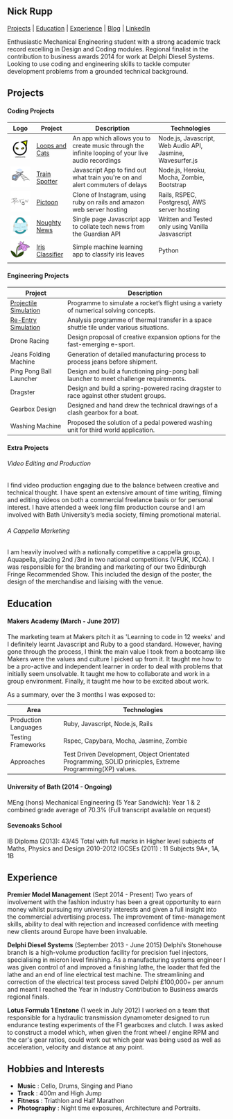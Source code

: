 ## Nick Rupp

[Projects](#projects) | [Education](#education) | [Experience](#experience) | [Blog](https://medium.com/@nickrupp95) | [LinkedIn](https://www.linkedin.com/in/nick-rupp-16663912a/)

Enthusiastic Mechanical Engineering student with a strong academic track record excelling in Design and Coding modules. Regional finalist in the contribution to business awards 2014 for work at Delphi Diesel Systems. Looking to use coding and engineering skills to tackle computer development problems from a grounded technical background.

## Projects
#### Coding Projects
|Logo|Project|Description|Technologies|
|---|---|---|---|
|![Loops and Cats Logo](pictures/LandC.png)|[Loops and Cats](https://github.com/whatsrupp/loops-and-cats)|An app which allows you to create music through the infinite looping of your live audio recordings |Node.js, Javascript, Web Audio API, Jasmine, Wavesurfer.js|
|![Loops and Cats Logo](pictures/Train.png)|[Train Spotter](https://github.com/whatsrupp/train-spotter)|Javascript App to find out what train you're on and alert commuters of delays|Node.js, Heroku, Mocha, Zombie, Bootstrap|
|![Loops and Cats Logo](pictures/Pictoon.png)|[Pictoon](https://github.com/whatsrupp/toon)|Clone of Instagram, using ruby on rails and amazon web server hosting |Rails, RSPEC, Postgresql, AWS server hosting|
|![Loops and Cats Logo](pictures/Noughty.png)|[Noughty News](https://github.com/whatsrupp/noughty-news)|Single page Javascript app to collate tech news from the Guardian API|Written and Tested only using Vanilla Jasvascript|
|![Loops and Cats Logo](pictures/Iris.png)|[Iris Classifier](https://github.com/whatsrupp/iris-classification)|Simple machine learning app to classify iris leaves|Python|


#### Engineering Projects
| Project   | Description |
|---        |---         |
|[Projectile Simulation](https://github.com/whatsrupp/matlab-projectile-model)|Programme to simulate a rocket’s flight using a variety of numerical solving concepts.|
|[Re-Entry Simulation](https://github.com/whatsrupp/matlab-shuttle-model)|Analysis programme of thermal transfer in a space shuttle tile under various situations.|
|Drone Racing|Design proposal of creative expansion options for the fast-emerging e-sport.|
|Jeans Folding Machine|Generation of detailed manufacturing process to process jeans before shipment.|
|Ping Pong Ball Launcher|Design and build a functioning ping-pong ball launcher to meet challenge requirements.|
|Dragster|Design and build a spring-powered racing dragster to race against other student groups.|
|Gearbox Design|Designed and hand drew the technical drawings of a clash gearbox for a boat.|
|Washing Machine|Proposed the solution of a pedal powered washing unit for third world application.|

#### Extra Projects
###### Video Editing and Production
I find video production engaging due to the balance between creative and technical thought. I have spent an extensive amount of time writing, filming and editing videos on both a commercial freelance basis or for personal interest. I have attended a week long film production course and I am involved with Bath University’s media society, filming promotional material.
###### A Cappella Marketing
I am heavily involved with a nationally competitive a cappella group, Aquapella, placing 2nd /3rd in two national competitions (VFUK, ICCA). I was responsible for the branding and marketing of our two Edinburgh Fringe Recommended Show. This included the design of the poster, the design of the merchandise and liaising with the venue.

## Education

#### Makers Academy (March - June 2017)

The marketing team at Makers pitch it as 'Learning to code in 12 weeks' and I definitely learnt Javascript and Ruby to a good standard. However, having gone through the process, I think the main value I took from a bootcamp like Makers were the values and culture I picked up from it.
It taught me how to be a pro-active and independent learner in order to deal with problems that initially seem unsolvable. It taught me how to collaborate and work in a group environment. Finally, it taught me how to be excited about work.

As a summary, over the 3 months I was exposed to:

|  Area  | Technologies |
|---        |---         |
|Production Languages| Ruby, Javascript, Node.js, Rails|
|Testing Frameworks| Rspec, Capybara, Mocha, Jasmine, Zombie|
|Approaches| Test Driven Development, Object Orientated Programming, SOLID prinicples, Extreme Programming(XP) values.|

#### University of Bath (2014 - Ongoing)
MEng (hons) Mechanical Engineering (5 Year Sandwich): Year 1 & 2 combined grade average of 70.3% (Full transcript available on request)

#### Sevenoaks School
IB Diploma (2013): 43/45 Total with full marks in Higher level subjects of Maths, Physics and Design 2010-2012
IGCSEs (2011) : 11 Subjects 9A*, 1A, 1B

## Experience

**Premier Model Management** (Sept 2014 - Present)
Two years of involvement with the fashion industry has been a great opportunity to earn money whilst pursuing my university interests and given a full insight into the commercial advertising process. The improvement of time-management skills, ability to deal with rejection and increased confidence with meeting new clients around Europe have been invaluable.

**Delphi Diesel Systems** (September 2013 - June 2015)
Delphi’s Stonehouse branch is a high-volume production facility for precision fuel injectors, specialising in micron level finishing. As a manufacturing systems engineer I was given control of and improved a finishing lathe, the loader that fed the lathe and an end of line electrical test machine. The streamlining and correction of the electrical test process saved Delphi £100,000+ per annum and meant I reached the Year in Industry Contribution to Business awards regional finals.

**Lotus Formula 1 Enstone** (1 week in July 2012)
I worked on a team that responsible for a hydraulic transmission dynamometer designed to run endurance testing experiments of the F1 gearboxes and clutch. I was asked to construct a model which, when given the front wheel / engine RPM and the car's gear ratios, could work out which gear was being used as well as acceleration, velocity and distance at any point.


## Hobbies and Interests
- **Music** : Cello, Drums, Singing and Piano
- **Track** : 400m and High Jump
- **Fitness** : Triathlon and Half Marathon
- **Photography** : Night time exposures, Architecture and Portraits.

